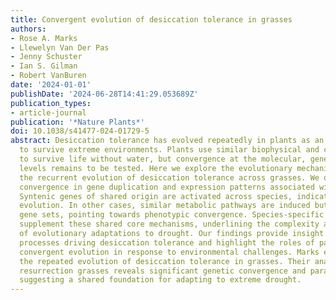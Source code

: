 ```yaml
---
title: Convergent evolution of desiccation tolerance in grasses
authors:
- Rose A. Marks
- Llewelyn Van Der Pas
- Jenny Schuster
- Ian S. Gilman
- Robert VanBuren
date: '2024-01-01'
publishDate: '2024-06-28T14:41:29.053689Z'
publication_types:
- article-journal
publication: '*Nature Plants*'
doi: 10.1038/s41477-024-01729-5
abstract: Desiccation tolerance has evolved repeatedly in plants as an adaptation
  to survive extreme environments. Plants use similar biophysical and cellular mechanisms
  to survive life without water, but convergence at the molecular, gene and regulatory
  levels remains to be tested. Here we explore the evolutionary mechanisms underlying
  the recurrent evolution of desiccation tolerance across grasses. We observed substantial
  convergence in gene duplication and expression patterns associated with desiccation.
  Syntenic genes of shared origin are activated across species, indicative of parallel
  evolution. In other cases, similar metabolic pathways are induced but using different
  gene sets, pointing towards phenotypic convergence. Species-specific mechanisms
  supplement these shared core mechanisms, underlining the complexity and diversity
  of evolutionary adaptations to drought. Our findings provide insight into the evolutionary
  processes driving desiccation tolerance and highlight the roles of parallel and
  convergent evolution in response to environmental challenges. Marks et al. explore
  the repeated evolution of desiccation tolerance in grasses. Their analysis of diverse
  resurrection grasses reveals significant genetic convergence and parallel evolution,
  suggesting a shared foundation for adapting to extreme drought.
---
```

